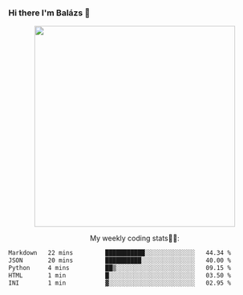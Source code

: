 ### Hi there I'm Balázs 👋
  
<p align="center">
  <img width="400" src="https://github-readme-stats.vercel.app/api/top-langs/?username=bkutasi&size_weight=0.5&count_weight=0.5&hide=jupyter%20notebook&layout=compact&theme=tokyonight">
</p>
<p align="center">
My weekly coding stats👨‍💻:
</p>
<!--START_SECTION:waka-->

```txt
Markdown   22 mins         ███████████░░░░░░░░░░░░░░   44.34 %
JSON       20 mins         ██████████░░░░░░░░░░░░░░░   40.00 %
Python     4 mins          ██▒░░░░░░░░░░░░░░░░░░░░░░   09.15 %
HTML       1 min           █░░░░░░░░░░░░░░░░░░░░░░░░   03.50 %
INI        1 min           ▓░░░░░░░░░░░░░░░░░░░░░░░░   02.95 %
```

<!--END_SECTION:waka-->



<!--
**bkutasi/bkutasi** is a ✨ _special_ ✨ repository because its `README.md` (this file) appears on your GitHub profile.

Here are some ideas to get you started:

- 🔭 I’m currently working on ...
- 🌱 I’m currently learning ...
- 👯 I’m looking to collaborate on ...
- 🤔 I’m looking for help with ...
- 💬 Ask me about ...
- 📫 How to reach me: ...
- 😄 Pronouns: ...
- ⚡ Fun fact: ...
-->

